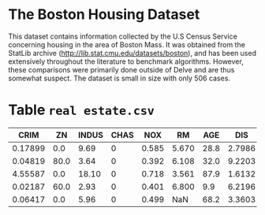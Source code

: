 # The Boston Housing Dataset
This dataset contains information collected by the U.S Census Service concerning housing in the area of Boston Mass. It was obtained from the StatLib archive (http://lib.stat.cmu.edu/datasets/boston), and has been used extensively throughout the literature to benchmark algorithms. However, these comparisons were primarily done outside of Delve and are thus somewhat suspect. The dataset is small in size with only 506 cases.

# Table `real estate.csv`

|CRIM	|ZN	|INDUS	|CHAS	|NOX	|RM	|AGE	|DIS	|RAD	|TAX	|PTRATIO	|B	|LSTAT	|MEDV|
|---|---|---|---|---|---|---|---|---|---|---|---|---|---|
|0.17899	|0.0	|9.69	|0	|0.585	|5.670	|28.8	|2.7986	|6	|391	|19.2	|393.29	|17.60	|23.1|
|0.04819	|80.0	|3.64	|0	|0.392	|6.108	|32.0	|9.2203	|1	|315	|16.4	|392.89	|6.57	|21.9	|51.571709
|4.55587	|0.0	|18.10	|0	|0.718	|3.561	|87.9	|1.6132	|24	|666	|20.2	|354.70	|7.12	|27.5	|187.026116
|0.02187	|60.0	|2.93	|0	|0.401	|6.800	|9.9	|6.2196	|1	|265	|15.6	|393.37	|5.03	|31.1	|38.970588
|0.06417	|0.0	|5.96	|0	|0.499	|NaN	|68.2	|3.3603	|5	|279	|19.2	|396.90	|9.68	|18.9
